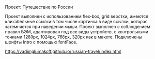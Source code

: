 Проект: Путешествие по России

Проект выполнен с использованием flex-box, grid  верстки, имеются кликабельные ссылки в том числе картинка в виде ссылки, которая затемняется при наведении мыши. 
Проект выполнен с соблюдением правил БЭМ, адаптирован под все виды устройств, с контрольными точками 1280px, 1024px, 768px, 320px как в макете.
Подключены шрифты Intro с помощью fontFace.

https://vadimglumakoff.github.io/russian-travel/index.html
